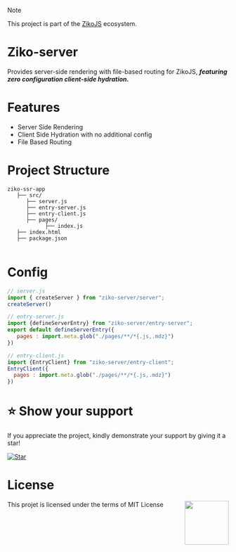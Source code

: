 > [!NOTE]  
> This project is part of the [ZikoJS](https://github.com/zakarialaoui10/ziko.js) ecosystem.

# Ziko-server

Provides server-side rendering with file-based routing for ZikoJS, ***featuring zero configuration client-side hydration.*** 

# Features 
- Server Side Rendering 
- Client Side Hydration with no additional config 
- File Based Routing 

# Project Structure
```
ziko-ssr-app
   ├── src/
      ├── server.js
      ├── entry-server.js
      ├── entry-client.js
      ├── pages/
            ├── index.js 
   ├── index.html
   ├── package.json
    
```


# Config 

```js
// server.js
import { createServer } from "ziko-server/server";
createServer()
```

```js
// entry-server.js
import {defineServerEntry} from "ziko-server/entry-server";
export default defineServerEntry({
   pages : import.meta.glob("./pages/**/*{.js,.mdz}")
})
```
```js
// entry-client.js
import {EntryClient} from "ziko-server/entry-client";
EntryClient({
  pages : import.meta.glob("./pages/**/*{.js,.mdz}")
})
```

# ⭐️ Show your support

If you appreciate the project, kindly demonstrate your support by giving it a star!<br>

[![Star](https://img.shields.io/github/stars/zakarialaoui10/ziko-server?style=social)](https://github.com/zakarialaoui10/ziko-server)
<!--## Financial support-->
# License 
This projet is licensed under the terms of MIT License 
<img src="https://img.shields.io/github/license/zakarialaoui10/ziko-server?color=rgb%2820%2C21%2C169%29" width="100" align="right">